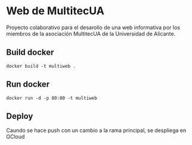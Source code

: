 # Web de MultitecUA

Proyecto colaborativo para el desarollo de una web informativa por los miembros de la asociación MultitecUA de la Universidad de Alicante.



## Build docker
```
docker build -t multiweb .
```

## Run docker
```
docker run -d -p 80:80 -t multiweb
```

## Deploy
Caundo se hace push con un cambio a la rama principal, se despliega en GCloud
